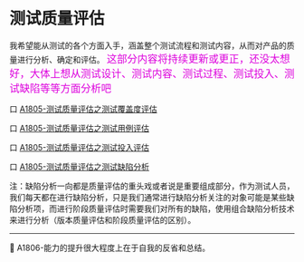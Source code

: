 # 测试质量评估
我希望能从测试的各个方面入手，涵盖整个测试流程和测试内容，从而对产品的质量进行分析、确定和评估。
<small><font color="#dd00dd" size="4" face="楷体">这部分内容将持续更新或更正，还没太想好，大体上想从测试设计、测试内容、测试过程、测试投入、测试缺陷等等方面分析吧</font></small>

口  [A1805-测试质量评估之测试覆盖度评估](books/测试质量评估-测试覆盖度评估.md)

口  [A1805-测试质量评估之测试用例评估](books/测试质量评估-测试用例评估.md)

口  [A1805-测试质量评估之测试投入评估](books/测试质量评估-测试投入评估.md)

口  [A1805-测试质量评估之测试缺陷分析](books/缺陷分析技术-概述.md)

注：缺陷分析一向都是质量评估的重头戏或者说是重要组成部分，作为测试人员，我们每天都在进行缺陷分析，只是我们通常进行缺陷分析关注的对象可能是某些缺陷分析项，而进行阶段质量评估时需要我们对所有的缺陷，使用组合缺陷分析技术来进行分析（版本质量评估和阶段质量评估的区别）。

* * *
:bug: A1806-能力的提升很大程度上在于自我的反省和总结。
